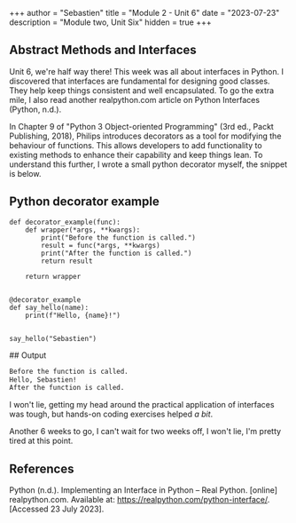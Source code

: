 +++
author = "Sebastien"
title = "Module 2 - Unit 6"
date = "2023-07-23"
description = "Module two, Unit Six"
hidden = true
+++

## Abstract Methods and Interfaces

Unit 6, we're half way there! This week was all about interfaces in Python. I discovered that interfaces are fundamental for designing good classes. They help keep things consistent and well encapsulated. To go the extra mile, I also read another realpython.com article on Python Interfaces (Python, n.d.).

In Chapter 9 of "Python 3 Object-oriented Programming" (3rd ed., Packt Publishing, 2018), Philips introduces decorators as a tool for modifying the behaviour of functions. This allows developers to add functionality to existing methods to enhance their capability and keep things lean. To understand this further, I wrote a small python decorator myself, the snippet is below.

## Python decorator example

```python3
def decorator_example(func):
    def wrapper(*args, **kwargs):
        print("Before the function is called.")
        result = func(*args, **kwargs)
        print("After the function is called.")
        return result

    return wrapper


@decorator_example
def say_hello(name):
    print(f"Hello, {name}!")


say_hello("Sebastien")
```

## Output

```bash
Before the function is called.
Hello, Sebastien!
After the function is called.
```

I won't lie, getting my head around the practical application of interfaces was tough, but hands-on coding exercises helped _a bit_.

Another 6 weeks to go, I can't wait for two weeks off, I won't lie, I'm pretty tired at this point.

## References

Python (n.d.). Implementing an Interface in Python – Real Python. [online] realpython.com.
Available at: https://realpython.com/python-interface/. [Accessed 23 July 2023].
